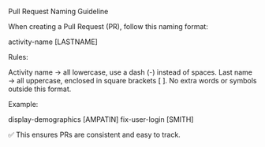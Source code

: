 Pull Request Naming Guideline

When creating a Pull Request (PR), follow this naming format:

activity-name [LASTNAME]

Rules:

Activity name → all lowercase, use a dash (-) instead of spaces.
Last name → all uppercase, enclosed in square brackets [ ].
No extra words or symbols outside this format.

Example:

display-demographics [AMPATIN]
fix-user-login [SMITH]

✅ This ensures PRs are consistent and easy to track.
